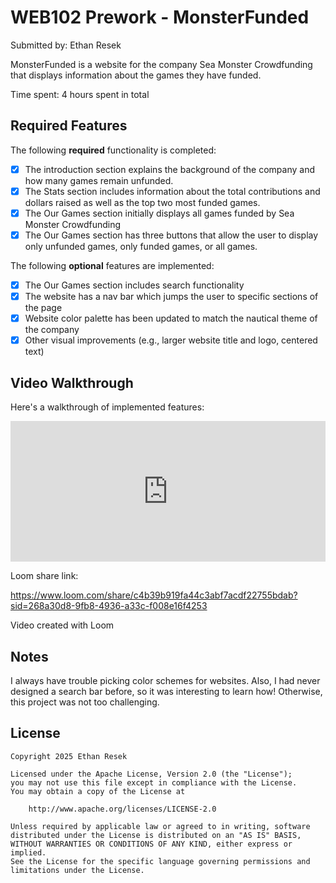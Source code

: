 # WEB102 Prework - MonsterFunded

Submitted by: Ethan Resek

MonsterFunded is a website for the company Sea Monster Crowdfunding that displays information about the games they have funded.

Time spent: 4 hours spent in total

## Required Features

The following **required** functionality is completed:

* [x] The introduction section explains the background of the company and how many games remain unfunded.
* [x] The Stats section includes information about the total contributions and dollars raised as well as the top two most funded games.
* [x] The Our Games section initially displays all games funded by Sea Monster Crowdfunding
* [x] The Our Games section has three buttons that allow the user to display only unfunded games, only funded games, or all games.

The following **optional** features are implemented:

* [x] The Our Games section includes search functionality
* [x] The website has a nav bar which jumps the user to specific sections of the page
* [x] Website color palette has been updated to match the nautical theme of the company
* [x] Other visual improvements (e.g., larger website title and logo, centered text)

## Video Walkthrough

Here's a walkthrough of implemented features:

<div style="position: relative; padding-bottom: 44.6875%; height: 0;"><iframe src="https://www.loom.com/embed/c4b39b919fa44c3abf7acdf22755bdab?sid=124ab0b4-90dd-4fec-9a85-6dd34f1a1748" frameborder="0" webkitallowfullscreen mozallowfullscreen allowfullscreen style="position: absolute; top: 0; left: 0; width: 100%; height: 100%;"></iframe></div>

Loom share link: 

https://www.loom.com/share/c4b39b919fa44c3abf7acdf22755bdab?sid=268a30d8-9fb8-4936-a33c-f008e16f4253

Video created with Loom

## Notes

I always have trouble picking color schemes for websites. Also, I had never designed a search bar before, so it was interesting to learn how! Otherwise, this project was not too challenging.

## License

    Copyright 2025 Ethan Resek

    Licensed under the Apache License, Version 2.0 (the "License");
    you may not use this file except in compliance with the License.
    You may obtain a copy of the License at

        http://www.apache.org/licenses/LICENSE-2.0

    Unless required by applicable law or agreed to in writing, software
    distributed under the License is distributed on an "AS IS" BASIS,
    WITHOUT WARRANTIES OR CONDITIONS OF ANY KIND, either express or implied.
    See the License for the specific language governing permissions and
    limitations under the License.
